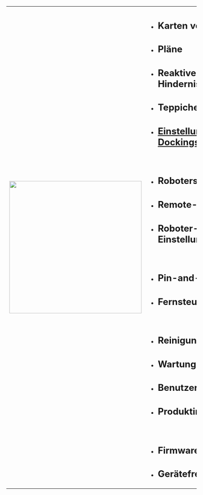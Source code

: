 <table><tr><td align="center" width="450px">
<img src="https://github.com/SpacerX/RoborockApp.Sniffing/blob/main/screenshots/einstellungen/einstellungen.png" width="350px"/>
</td><td valign="top" width="500px">

* ## Karten verwalten
* ## Pläne
* ## Reaktive-Hindernisumgebung
* ## Teppicheinstellungen
* ## [Einstellungen der Dockingstation](Einstellungen-der-Dockingstation)
<br>

* ## Roboterstimme
* ## Remote-Anzeige
* ## Roboter-Einstellungen
<br>

* ## Pin-and-Go
* ## Fernsteuerung
<br>

* ## Reinigungsverlauf
* ## Wartung
* ## Benutzerhandbuch
* ## Produktinformation
<br>

* ## Firmware-Updates
* ## Gerätefreigabe
</td></tr></table>
